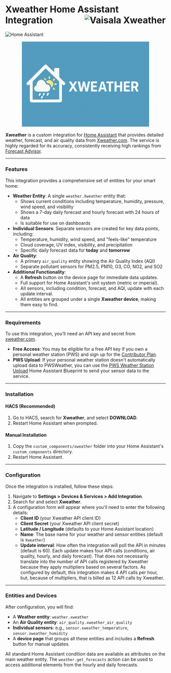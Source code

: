 # Xweather Home Assistant Integration <a href="https://www.xweather.com/" target="_blank" title="Powered by Vaisala Xweather"><img src="https://www.xweather.com/assets/logos/vaisala-xweather-logo-dark.svg" alt="Vaisala Xweather" height="40" align="right" /></a>

![Home Assistant](https://img.shields.io/badge/Home%20Assistant-Custom%20Component-blue)

<p align="center">
  <img src="docs/logo.png" alt="Xweather Logo" width="400"/>
</p>

**Xweather** is a custom integration for [Home Assistant](https://www.home-assistant.io/) that provides detailed weather, forecast, and air quality data from [Xweather.com](https://xweather.com/). The service is highly regarded for its accuracy, consistently receiving high rankings from [Forecast Advisor](https://forecastadvisor.com).

***

### Features

This integration provides a comprehensive set of entities for your smart home:

- **Weather Entity**: A single `weather.Xweather` entity that:
  - Shows current conditions including temperature, humidity, pressure, wind speed, and visibility
  - Shows a 7-day daily forecast and hourly forecast with 24 hours of data
  - Is suitable for use on dashboards
- **Individual Sensors**: Separate sensors are created for key data points, including:
  - Temperature, humidity, wind speed, and "feels-like" temperature
  - Cloud coverage, UV index, visibility, and precipitation
  - Specific daily forecast data for **today** and **tomorrow**
- **Air Quality**:
  - A primary `air_quality` entity showing the Air Quality Index (AQI)
  - Separate pollutant sensors for PM2.5, PM10, O3, CO, NO2, and SO2
- **Additional Functionality**:
  - A **Refresh** button on the device page for immediate data updates.
  - Full support for Home Assistant's unit system (metric or imperial).
  - All sensors, including condition, forecast, and AQI, update with each update interval.
  - All entities are grouped under a single **Xweather device**, making them easy to find.

***

### Requirements

To use this integration, you'll need an API key and secret from [xweather.com](https://xweather.com/).

- **Free Access**: You may be eligible for a free API key if you own a personal weather station (PWS) and sign up for the [Contributor Plan](https://signup.xweather.com/pws-contributor).
- **PWS Upload**: If your personal weather station doesn't automatically upload data to PWSWeather, you can use the [PWS Weather Station Upload](https://community.home-assistant.io/t/pws-weather-station-upload/806415) Home Assistant Blueprint to send your sensor data to the service. 

***

### Installation

#### HACS (Recommended)

1. Go to HACS, search for **Xweather**, and select **DOWNLOAD**.
2. Restart Home Assistant when prompted.

#### Manual Installation

1. Copy the `custom_components/xweather` folder into your Home Assistant's `custom_components` directory.
2. Restart Home Assistant.

***

### Configuration

Once the integration is installed, follow these steps:

1. Navigate to **Settings > Devices & Services > Add Integration**.
2. Search for and select **Xweather**.
3. A configuration form will appear where you'll need to enter the following details:
   - **Client ID** (your Xweather API client ID)
   - **Client Secret** (your Xweather API client secret)
   - **Latitude / Longitude** (defaults to your Home Assistant location)
   - **Name**: The base name for your weather and sensor entities (default is `Xweather`)
   - **Update interval**: How often the integration will poll the API in minutes (default is 60). Each update makes four API calls (conditions, air quality, hourly, and daily forecast).  That does not necessarily translate into the number of API calls registered by Xweather because they apply multipliers based on several factors.  As configured by default, this integration makes 4 API calls per hour, but, because of multipliers, that is billed as 12 API calls by Xweather.

***

### Entities and Devices

After configuration, you will find:

- A **Weather entity**: `weather.xweather`
- An **Air Quality entity**: `air_quality.xweather_air_quality`
- **Individual sensors**: e.g., `sensor.xweather_temperature`, `sensor.xweather_humidity`
- A **device page** that groups all these entities and includes a **Refresh** button for manual updates.

All standard Home Assistant condition data are available as attributes on the main weather entity. The `weather.get_forecasts` action can be used to access additional elements from the hourly and daily forecasts.
